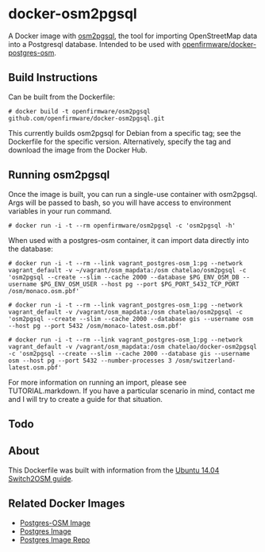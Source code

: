 # docker-osm2pgsql

A Docker image with [osm2pgsql](https://github.com/openstreetmap/osm2pgsql), the tool for importing OpenStreetMap data into a Postgresql database. Intended to be used with [openfirmware/docker-postgres-osm](https://github.com/openfirmware/docker-postgres-osm).

## Build Instructions

Can be built from the Dockerfile:

    # docker build -t openfirmware/osm2pgsql github.com/openfirmware/docker-osm2pgsql.git

This currently builds osm2pgsql for Debian from a specific tag; see the Dockerfile for the specific version. Alternatively, specify the tag and download the image from the Docker Hub.

## Running osm2pgsql

Once the image is built, you can run a single-use container with osm2pgsql. Args will be passed to bash, so you will have access to environment variables in your run command.

    # docker run -i -t --rm openfirmware/osm2pgsql -c 'osm2pgsql -h'

When used with a postgres-osm container, it can import data directly into the database:

    # docker run -i -t --rm --link vagrant_postgres-osm_1:pg --network vagrant_default -v ~/vagrant/osm_mapdata:/osm chatelao/osm2pgsql -c 'osm2pgsql --create --slim --cache 2000 --database $PG_ENV_OSM_DB --username $PG_ENV_OSM_USER --host pg --port $PG_PORT_5432_TCP_PORT /osm/monaco.osm.pbf'
    
    # docker run -i -t --rm --link vagrant_postgres-osm_1:pg --network vagrant_default -v /vagrant/osm_mapdata:/osm chatelao/osm2pgsql -c 'osm2pgsql --create --slim --cache 2000 --database gis --username osm --host pg --port 5432 /osm/monaco-latest.osm.pbf'
    
    # docker run -i -t --rm --link vagrant_postgres-osm_1:pg --network vagrant_default -v /vagrant/osm_mapdata:/osm chatelao/docker-osm2pgsql -c 'osm2pgsql --create --slim --cache 2000 --database gis --username osm --host pg --port 5432 --number-processes 3 /osm/switzerland-latest.osm.pbf'    


For more information on running an import, please see TUTORIAL.markdown. If you have a particular scenario in mind, contact me and I will try to create a guide for that situation.

## Todo

## About

This Dockerfile was built with information from the [Ubuntu 14.04 Switch2OSM guide](http://switch2osm.org/serving-tiles/manually-building-a-tile-server-14-04/).

## Related Docker Images

* [Postgres-OSM Image](https://github.com/openfirmware/docker-postgres-osm)
* [Postgres Image](https://registry.hub.docker.com/_/postgres/)
* [Postgres Image Repo](https://github.com/docker-library/postgres)

